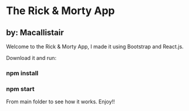 # The Rick & Morty App 
## by: Macallistair

Welcome to the Rick & Morty App, I made it using Bootstrap and React.js.

Download it and run:

### npm install
### npm start

From main folder to see how it works. Enjoy!!